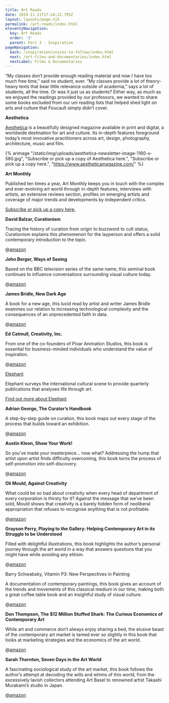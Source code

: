 ```yaml
---
title: Art Reads
date: 2019-11-21T17:24:22.795Z
layout: layouts/page.njk
permalink: /art-reads/index.html
eleventyNavigation:
  key: Art Reads
  order: '3'
  parent: Part 3 - Inspiration
pageNavigation:
  back: /inspiration/voices-to-follow/index.html
  next: /art-films-and-documentaries/index.html
  nextLabel: Films & Documentaries
---
```

“My classes don’t provide enough reading material and now I have too much free time,” said no student, ever. “My classes provide a lot of theory-heavy texts that bear little relevance outside of academia,” says a lot of students, all the time. Or was it just us as students? Either way, as much as we enjoyed the readings provided by our professors, we wanted to share some books excluded from our uni reading lists that helped shed light on arts and culture that Foucault simply didn’t cover.

**Aesthetica**

[Aesthetica](https://www.aestheticamagazine.com/) is a beautifully designed magazine available in print and digital, a worldwide destination for art and culture. Its in-depth features foreground today’s most innovative practitioners across art, design, photography, architecture, music and film.

{% arimage "/static/img/uploads/aesthetica-newsletter-image-1160-x-580.jpg", "Subscribe or pick up a copy of Aesthetica here.", "Subscribe or pick up a copy here.", "https://www.aestheticamagazine.com/" %}

**Art Monthly**

Published ten times a year, Art Monthly keeps you in touch with the complex and ever-evolving art world through in-depth features, interviews with artists, an extensive reviews section, profiles on emerging artists and coverage of major trends and developments by independent critics. 

[Subscribe or pick up a copy here.](https://www.artmonthly.co.uk/)

**David Balzar, Curationism** 

Tracing the history of curation from origin to buzzword to cult status, Curationism explains this phenomenon for the layperson and offers a solid contemporary introduction to the topic. 

@[amazon](https://amzn.to/2Olv4dV "0745335977")

**John Berger, Ways of Seeing**

Based on the BBC television series of the same name, this seminal book continues to influence conversations surrounding visual culture today.

@[amazon](https://amzn.to/2Qw0VI7 "014103579X")

**James Bridle, New Dark Age**

A book for a new age, this lucid read by artist and writer James Bridle examines our relation to increasing technological complexity and the consequences of an unprecedented faith in data.

@[amazon](https://amzn.to/2pQEN2s "178663547X")

**Ed Catmull, Creativity, Inc.**

From one of the co-founders of Pixar Animation Studios, this book is essential for business-minded individuals who understand the value of inspiration. 

@[amazon](https://amzn.to/2XPmUgU "0593070097")

[Elephant](https://elephant.art/)

Elephant surveys the international cultural scene to provide quarterly publications that analyses life through art.

[Find out more about Elephant](https://elephant.art/)

**Adrian George, The Curator’s Handbook**

A step-by-step guide on curation, this book maps out every stage of the process that builds toward an exhibition. 

@[amazon](https://amzn.to/33p05C2 "0500239282")

**Austin Kleon, Show Your Work!**

So you’ve made your masterpiece… now what? Addressing the hump that artist upon artist finds difficulty overcoming, this book turns the process of self-promotion into self-discovery.

@[amazon](https://amzn.to/2Doqmpn "076117897X")

**Oli Mould, Against Creativity** 

What could be so bad about creativity when every head of department of every corporation is thirsty for it? Against the message that we’ve been sold, Mould shows that creativity is a barely hidden form of neoliberal appropriation that refuses to recognise anything that is not profitable. 

@[amazon](https://amzn.to/33jeKP1 "1786636492")

**Grayson Perry, Playing to the Gallery: Helping Contemporary Art in its Struggle to be Understood**

Filled with delightful illustrations, this book highlights the author’s personal journey through the art world in a way that answers questions that you might have while avoiding any elitism. 

@[amazon](https://amzn.to/2KT3bbe "0141979615")

Barry Schwabsky, Vitamin P3: New Perspectives in Painting

A documentation of contemporary paintings, this book gives an account of the trends and movements of this classical medium in our time, making both a great coffee table book and an insightful study of visual culture.

@[amazon](https://amzn.to/2OJpCAA "0714879959")

**Don Thompson, The $12 Million Stuffed Shark: The Curious Economics of Contemporary Art**

While art and commerce don’t always enjoy sharing a bed, the elusive beast of the contemporary art market is tamed ever so slightly in this book that looks at marketing strategies and the economics of the art world. 

@[amazon](https://amzn.to/35Lol35 "B00RWM89UM")

**Sarah Thornton, Seven Days in the Art World**

A fascinating sociological study of the art market, this book follows the author’s attempt at decoding the wills and whims of this world, from the excessively lavish collectors attending Art Basel to renowned artist Takashi Murakami’s studio in Japan.

@[amazon](https://amzn.to/2OjWzVk "1847080847")
